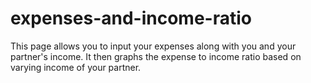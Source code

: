 # expenses-and-income-ratio
This page allows you to input your expenses along with you and your partner's income. It then graphs the expense to income ratio based on varying income of your partner.
